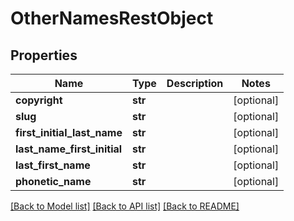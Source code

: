 # OtherNamesRestObject

## Properties
Name | Type | Description | Notes
------------ | ------------- | ------------- | -------------
**copyright** | **str** |  | [optional] 
**slug** | **str** |  | [optional] 
**first_initial_last_name** | **str** |  | [optional] 
**last_name_first_initial** | **str** |  | [optional] 
**last_first_name** | **str** |  | [optional] 
**phonetic_name** | **str** |  | [optional] 

[[Back to Model list]](../README.md#documentation-for-models) [[Back to API list]](../README.md#documentation-for-api-endpoints) [[Back to README]](../README.md)

